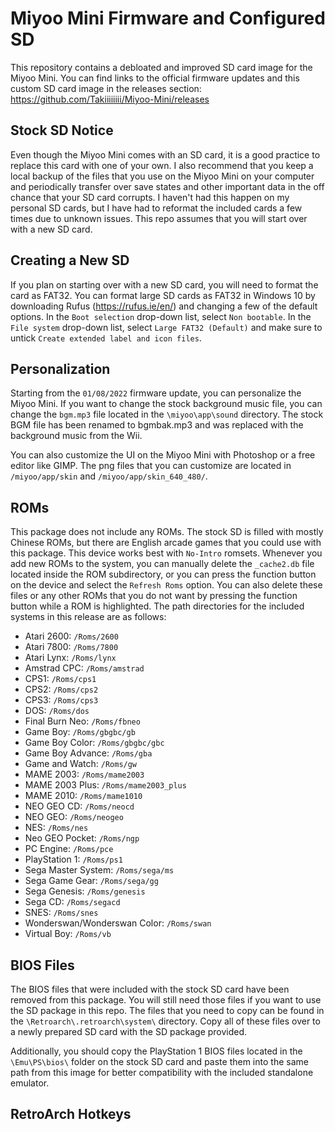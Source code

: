 # Miyoo Mini Firmware and Configured SD 
This repository contains a debloated and improved SD card image for the Miyoo Mini. You can find links to the official firmware updates and this custom SD card image in the releases section: https://github.com/Takiiiiiiii/Miyoo-Mini/releases

## Stock SD Notice

Even though the Miyoo Mini comes with an SD card, it is a good practice to replace this card with one of your own. I also recommend that you keep a local backup of the files that you use on the Miyoo Mini on your computer and periodically transfer over save states and other important data in the off chance that your SD card corrupts. I haven't had this happen on my personal SD cards, but I have had to reformat the included cards a few times due to unknown issues. This repo assumes that you will start over with a new SD card.

## Creating a New SD

If you plan on starting over with a new SD card, you will need to format the card as FAT32. You can format large SD cards as FAT32 in Windows 10 by downloading Rufus (https://rufus.ie/en/) and changing a few of the default options. In the `Boot selection` drop-down list, select `Non bootable`. In the `File system` drop-down list, select `Large FAT32 (Default)` and make sure to untick `Create extended label and icon files`.

## Personalization 

Starting from the `01/08/2022` firmware update, you can personalize the Miyoo Mini. If you want to change the stock background music file, you can change the `bgm.mp3` file located in the `\miyoo\app\sound` directory. The stock BGM file has been renamed to bgmbak.mp3 and was replaced with the background music from the Wii. 

You can also customize the UI on the Miyoo Mini with Photoshop or a free editor like GIMP. The png files that you can customize are located in `/miyoo/app/skin` and `/miyoo/app/skin_640_480/`.

## ROMs

This package does not include any ROMs. The stock SD is filled with mostly Chinese ROMs, but there are English arcade games that you could use with this package. This device works best with `No-Intro` romsets. Whenever you add new ROMs to the system, you can manually delete the `_cache2.db` file located inside the ROM subdirectory, or you can press the function button on the device and select the `Refresh Roms` option. You can also delete these files or any other ROMs that you do not want by pressing the function button while a ROM is highlighted. The path directories for the included systems in this release are as follows:

- Atari 2600: `/Roms/2600` 
- Atari 7800: `/Roms/7800` 
- Atari Lynx: `/Roms/lynx`
- Amstrad CPC: `/Roms/amstrad`
- CPS1: `/Roms/cps1`
- CPS2: `/Roms/cps2`
- CPS3: `/Roms/cps3`
- DOS: `/Roms/dos`
- Final Burn Neo: `/Roms/fbneo`
- Game Boy: `/Roms/gbgbc/gb`
- Game Boy Color: `/Roms/gbgbc/gbc`
- Game Boy Advance: `/Roms/gba`
- Game and Watch: `/Roms/gw`
- MAME 2003: `/Roms/mame2003`
- MAME 2003 Plus: `/Roms/mame2003_plus`
- MAME 2010: `/Roms/mame1010`
- NEO GEO CD: `/Roms/neocd`
- NEO GEO: `/Roms/neogeo`
- NES: `/Roms/nes`
- Neo GEO Pocket: `/Roms/ngp`
- PC Engine: `/Roms/pce`
- PlayStation 1: `/Roms/ps1`
- Sega Master System: `/Roms/sega/ms`
- Sega Game Gear: `/Roms/sega/gg`
- Sega Genesis: `/Roms/genesis`
- Sega CD: `/Roms/segacd`
- SNES: `/Roms/snes`
- Wonderswan/Wonderswan Color: `/Roms/swan`
- Virtual Boy: `/Roms/vb`


## BIOS Files

The BIOS files that were included with the stock SD card have been removed from this package. You will still need those files if you want to use the SD package in this repo. The files that you need to copy can be found in the `\Retroarch\.retroarch\system\` directory. Copy all of these files over to a newly prepared SD card with the SD package provided. 

Additionally, you should copy the PlayStation 1 BIOS files located in the `\Emu\PS\bios\` folder on the stock SD card and paste them into the same path from this image for better compatibility with the included standalone emulator. 

## RetroArch Hotkeys
